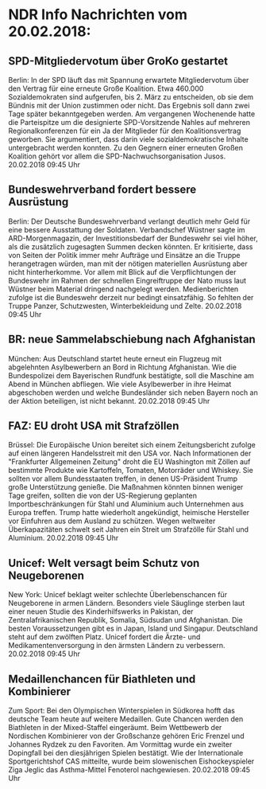 # NDR Info Nachrichten vom 20.02.2018:


## SPD-Mitgliedervotum über GroKo gestartet
Berlin: In der SPD läuft das mit Spannung erwartete Mitgliedervotum über den Vertrag für eine erneute Große Koalition. Etwa 460.000 Sozialdemokraten sind aufgerufen, bis 2. März zu entscheiden, ob sie dem Bündnis mit der Union zustimmen oder nicht. Das Ergebnis soll dann zwei Tage später bekanntgegeben werden. Am vergangenen Wochenende hatte die Parteispitze um die designierte SPD-Vorsitzende Nahles auf mehreren Regionalkonferenzen für ein Ja der Mitglieder für den Koalitionsvertrag geworben. Sie argumentiert, dass darin viele sozialdemokratische Inhalte untergebracht werden konnten. Zu den Gegnern einer erneuten Großen Koalition gehört vor allem die SPD-Nachwuchsorganisation Jusos. 20.02.2018 09:45 Uhr 

## Bundeswehrverband fordert bessere Ausrüstung
Berlin: Der Deutsche Bundeswehrverband verlangt deutlich mehr Geld für eine bessere Ausstattung der Soldaten. Verbandschef Wüstner sagte im ARD-Morgenmagazin, der Investitionsbedarf der Bundeswehr sei viel höher, als die zusätzlich zugesagten Summen decken könnten. Er kritisierte, dass von Seiten der Politik immer mehr Aufträge und Einsätze an die Truppe herangetragen würden, man mit der nötigen materiellen Ausrüstung aber nicht hinterherkomme. Vor allem mit Blick auf die Verpflichtungen der Bundeswehr im Rahmen der schnellen Eingreiftruppe der Nato muss laut Wüstner beim Material dringend nachgelegt werden. Medienberichten zufolge ist die Bundeswehr derzeit nur bedingt einsatzfähig. So fehlten der Truppe Panzer, Schutzwesten, Winterbekleidung und Zelte. 20.02.2018 09:45 Uhr 

## BR: neue Sammelabschiebung nach Afghanistan
München: Aus Deutschland startet heute erneut ein Flugzeug mit abgelehnten Asylbewerbern an Bord in Richtung Afghanistan. Wie die Bundespolizei dem Bayerischen Rundfunk bestätigte, soll die Maschine am Abend in München abfliegen. Wie viele Asylbewerber in ihre Heimat abgeschoben werden und welche Bundesländer sich neben Bayern noch an der Aktion beteiligen, ist nicht bekannt. 20.02.2018 09:45 Uhr 

## FAZ: EU droht USA mit Strafzöllen
Brüssel: Die Europäische Union bereitet sich einem Zeitungsbericht zufolge auf einen längeren Handelsstreit mit den USA vor. Nach Informationen der "Frankfurter Allgemeinen Zeitung" droht die EU Washington mit Zöllen auf bestimmte Produkte wie Kartoffeln, Tomaten, Motorräder und Whiskey. Sie sollten vor allem Bundesstaaten treffen, in denen US-Präsident Trump große Unterstützung genieße. Die Maßnahmen könnten binnen weniger Tage greifen, sollten die von der US-Regierung geplanten Importbeschränkungen für Stahl und Aluminium auch Unternehmen aus Europa treffen. Trump hatte wiederholt angekündigt, heimische Hersteller vor Einfuhren aus dem Ausland zu schützen. Wegen weltweiter Überkapazitäten schwelt seit Jahren ein Streit um Strafzölle für Stahl und Aluminium. 20.02.2018 09:45 Uhr 

## Unicef: Welt versagt beim Schutz von Neugeborenen
New York:	Unicef beklagt weiter schlechte Überlebenschancen für Neugeborene in armen Ländern. Besonders viele Säuglinge sterben laut einer neuen Studie des Kinderhilfswerks in Pakistan, der Zentralafrikanischen Republik, Somalia, Südsudan und Afghanistan. Die besten Voraussetzungen gibt es in Japan, Island und Singapur. Deutschland steht auf dem zwölften Platz. Unicef fordert die Ärzte- und Medikamentenversorgung in den ärmsten Ländern zu verbessern. 20.02.2018 09:45 Uhr 

## Medaillenchancen für Biathleten und Kombinierer
Zum Sport: Bei den Olympischen Winterspielen in Südkorea hofft das deutsche Team heute auf weitere Medaillen. Gute Chancen werden den Biathleten in der Mixed-Staffel eingeräumt. Beim Wettbewerb der Nordischen Kombinierer von der Großschanze gehören Eric Frenzel und Johannes Rydzek zu den Favoriten. Am Vormittag wurde ein zweiter Dopingfall bei den diesjährigen Spielen bestätigt. Wie der Internationale Sportgerichtshof CAS mitteilte, wurde beim slowenischen Eishockeyspieler Ziga Jeglic das Asthma-Mittel Fenoterol nachgewiesen. 20.02.2018 09:45 Uhr 
